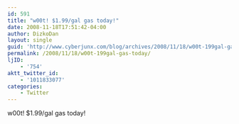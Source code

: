 ```yaml
---
id: 591
title: "w00t! $1.99/gal gas today!"
date: 2008-11-18T17:51:42-04:00
author: DizkoDan
layout: single
guid: 'http://www.cyberjunx.com/blog/archives/2008/11/18/w00t-199gal-gas-today/'
permalink: /2008/11/18/w00t-199gal-gas-today/
ljID:
    - '754'
aktt_twitter_id:
    - '1011833077'
categories:
    - Twitter
---
```


w00t! $1.99/gal gas today!